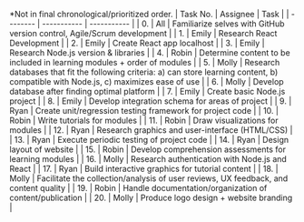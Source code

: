 *Not in final chronological/prioritized order. 
| Task No. | Assignee    | Task        |
| -------- | ----------- | ----------- |
| 0.       | All         | Familiarize selves with GitHub version control, Agile/Scrum development |
| 1.       | Emily       | Research React Development |
| 2.       | Emily       | Create React app localhost |
| 3.       | Emily       | Research Node.js version & libraries |
| 4.       | Robin       | Determine content to be included in learning modules + order of modules |
| 5.       | Molly       | Research databases that fit the following criteria: a) can store learning content, b) compatible with Node.js, c) maximizes ease of use | 
| 6.       | Molly       | Develop database after finding optimal platform | 
| 7.      | Emily       | Create basic Node.js project |
| 8.      | Emily       | Develop integration schema for areas of project | 
| 9.      | Ryan        | Create unit/regression testing framework for project code |
| 10.       | Robin       | Write tutorials for modules | 
| 11.       | Robin       | Draw visualizations for modules |
| 12.      | Ryan        | Research graphics and user-interface (HTML/CSS) |
| 13.      | Ryan        | Execute periodic testing of project code | 
| 14.      | Ryan        | Design layout of website | 
| 15.      | Robin       | Develop comprehension assessments for learning modules | 
| 16.       | Molly       | Research authentication with Node.js and React | 
| 17.      | Ryan        | Build interactive graphics for tutorial content | 
| 18.      | Molly       | Facilitate the collection/analysis of user reviews, UX feedback, and content quality | 
| 19.      | Robin       | Handle documentation/organization of content/publication | 
| 20.      | Molly       | Produce logo design + website branding | 
